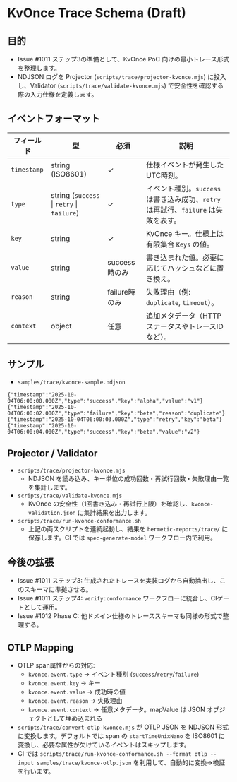 # KvOnce Trace Schema (Draft)

## 目的
- Issue #1011 ステップ3の準備として、KvOnce PoC 向けの最小トレース形式を整理します。
- NDJSON ログを Projector (`scripts/trace/projector-kvonce.mjs`) に投入し、Validator (`scripts/trace/validate-kvonce.mjs`) で安全性を確認する際の入力仕様を定義します。

## イベントフォーマット
| フィールド | 型 | 必須 | 説明 |
|------------|----|------|------|
| `timestamp` | string (ISO8601) | ✓ | 仕様イベントが発生したUTC時刻。 |
| `type` | string (`success` \| `retry` \| `failure`) | ✓ | イベント種別。`success` は書き込み成功、`retry` は再試行、`failure` は失敗を表す。 |
| `key` | string | ✓ | KvOnce キー。仕様上は有限集合 `Keys` の値。 |
| `value` | string | success時のみ | 書き込まれた値。必要に応じてハッシュなどに置き換え。 |
| `reason` | string | failure時のみ | 失敗理由（例: `duplicate`, `timeout`）。 |
| `context` | object | 任意 | 追加メタデータ（HTTP ステータスやトレースIDなど）。 |

## サンプル
- `samples/trace/kvonce-sample.ndjson`

```ndjson
{"timestamp":"2025-10-04T06:00:00.000Z","type":"success","key":"alpha","value":"v1"}
{"timestamp":"2025-10-04T06:00:02.000Z","type":"failure","key":"beta","reason":"duplicate"}
{"timestamp":"2025-10-04T06:00:03.000Z","type":"retry","key":"beta"}
{"timestamp":"2025-10-04T06:00:04.000Z","type":"success","key":"beta","value":"v2"}
```

## Projector / Validator
- `scripts/trace/projector-kvonce.mjs`
  - NDJSON を読み込み、キー単位の成功回数・再試行回数・失敗理由一覧を集計します。
- `scripts/trace/validate-kvonce.mjs`
  - KvOnce の安全性（1回書き込み・再試行上限）を確認し、`kvonce-validation.json` に集計結果を出力します。
- `scripts/trace/run-kvonce-conformance.sh`
  - 上記の両スクリプトを連続起動し、結果を `hermetic-reports/trace/` に保存します。CI では `spec-generate-model` ワークフロー内で利用。

## 今後の拡張
- Issue #1011 ステップ3: 生成されたトレースを実装ログから自動抽出し、このスキーマに準拠させる。
- Issue #1011 ステップ4: `verify:conformance` ワークフローに統合し、CIゲートとして運用。
- Issue #1012 Phase C: 他ドメイン仕様のトレーススキーマも同様の形式で整理する。

## OTLP Mapping
- OTLP span属性からの対応:
  - `kvonce.event.type` → イベント種別 (`success`/`retry`/`failure`)
  - `kvonce.event.key` → キー
  - `kvonce.event.value` → 成功時の値
  - `kvonce.event.reason` → 失敗理由
  - `kvonce.event.context` → 任意メタデータ。mapValue は JSON オブジェクトとして埋め込まれる
- `scripts/trace/convert-otlp-kvonce.mjs` が OTLP JSON を NDJSON 形式に変換します。デフォルトでは span の `startTimeUnixNano` を ISO8601 に変換し、必要な属性が欠けているイベントはスキップします。
- CI では `scripts/trace/run-kvonce-conformance.sh --format otlp --input samples/trace/kvonce-otlp.json` を利用して、自動的に変換→検証を行います。



